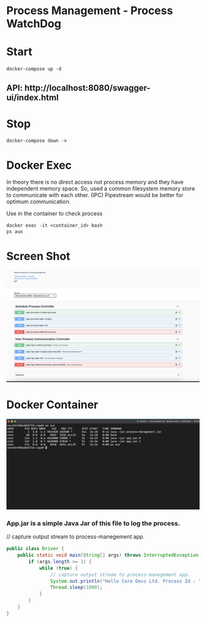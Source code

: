 # Process Management - Process WatchDog 

# Start 
```shell
docker-compose up -d
```

## API: http://localhost:8080/swagger-ui/index.html

# Stop
```shell
docker-compose down -v
```

# Docker Exec 

In theory there is no direct access not process memory and they have independent memory space. So, used a common filesystem memory store to communicate with each other. (IPC) Pipestream would be better for optimum communication.

Use in the container to check process
```shell
docker exec -it <container_id> bash
ps aux
```

# Screen Shot
![Screenshot](./assets/swagger-one.png)

# Docker Container
![Screenshot](./assets/docker-container-examples.png)

### App.jar is a simple Java Jar of this file to log the process.
// capture output stream to process-manegement app.

```java
public class Driver {
    public static void main(String[] args) throws InterruptedException {
        if (args.length >= 1) {
            while (true) {
                // capture output stream to process-manegement app.
                System.out.println("Hello Core Devs Ltd. Process Id : " + args[0] + " Time : " + new Date()); 
                Thread.sleep(1000);
            }
        }
    }
}
```
